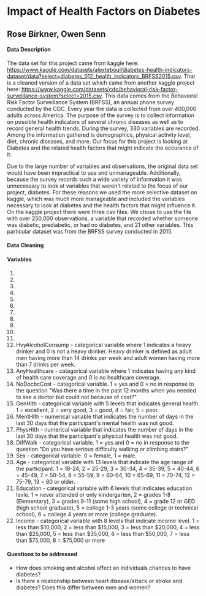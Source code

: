 # Impact of Health Factors on Diabetes

## Rose Birkner, Owen Senn

#### Data Description
The data set for this project came from kaggle here: https://www.kaggle.com/datasets/alexteboul/diabetes-health-indicators-dataset/data?select=diabetes_012_health_indicators_BRFSS2015.csv.
That is a cleaned version of a data set which came from another kaggle project here: https://www.kaggle.com/datasets/cdc/behavioral-risk-factor-surveillance-system?select=2015.csv.
This data comes from the Behavioral Risk Factor Surveillance System (BRFSS), an annual phone survey conducted by the CDC. Every year the data is collected from over 400,000 adults across America.
The purpose of the survey is to collect information on possible health indicators of several chronic diseases as well as to record general health trends.
During the survey, 330 variables are recorded. Among the information gathered is demographics, physical activity level, diet, chronic diseases, and more. Our focus for this project is looking at
Diabetes and the related health factors that might indicate the occurance of it.

Due to the large number of variables and observations, the original data set would have been impractical to use and unmanageable. Additionally, because the survey records such a wide variety of information
it was unnecessary to look at variables that weren't related to the focus of our project, diabetes. For these reasons we used the more selective dataset on kaggle, which was much more manageable
and included the variables necessary to look at diabetes and the health factors that might influence it. On the kaggle project there were three csv files. We chose to use the file with over 250,000
observations, a variable that recorded whether someone was diabetic, prediabetic, or had no diabetes, and 21 other variables. This particular dataset was from the BRFSS survey conducted in 2015.

#### Data Cleaning

#### Variables

1.
2.
3.
4.
5.
6.
7.
8.
9.
10.
11.
12. HvyAlcoholConsump - categorical variable where 1 indicates a heavy drinker and 0 is not a heavy drinker.
Heavy drinker is defined as adult men having more than 14 drinks per week and adult women having more than 7 drinks per week.
13. AnyHealthcare - categorical variable where 1 indicates having any kind of health care coverage and 0 is no healthcare coverage.
14. NoDocbcCost - categorical variable. 1 = yes and 0 = no in response to the question "Was there a time in the past 12 months when you
needed to see a doctor but could not because of cost?"
15. GenHlth - categorical variable with 5 levels that indicates general health. 1 = excellent, 2 = very good, 3 = good, 4 = fair, 5 = poor.
16. MentHlth - numerical variable that indicates the number of days in the last 30 days that the participant's mental health was not good.
17. PhysHlth - numerical variable that indicates the number of days in the last 30 days that the participant's physical health was not good.
18. DiffWalk - categorical variable. 1 = yes and 0 = no in response to the question "Do you have serious difficulty walking or climbing stairs?"
19. Sex - categorical variable. 0 = female, 1 = male.
20. Age - categorical variable with 13 levels that indicate the age range of the participant. 1 = 18-24, 2 = 25-29, 3 = 30-34, 4 = 35-39, 5 = 40-44, 
6 = 45-49, 7 = 50-54, 8 = 55-59, 9 = 60-64, 10 = 65-69, 11 = 70-74, 12 = 75-79, 13 = 80 or older.
21. Education - categorical variable with 6 levels that indicates education levle. 1 = never attended or only kindergarten, 2 = grades 1-8 (Elementary), 
3 = grades 9-11 (some high school), 4 = grade 12 or GED (high school graduate), 5 = college 1-3 years (some college or technical school), 6 = college 4 years or more (college graduate).
22. Income - categorical variable with 8 levels that indicate income level. 1 = less than $10,000, 2 = less than $15,000, 3 = less than $20,000, 4 = less than $25,000, 5 = less than $35,000, 
6 = less than $50,000, 7 = less than $75,000, 8 = $75,000 or more


#### Questions to be addressed

-   How does smoking and alcohol affect an individuals chances to have diabetes?
-   Is there a relationship between heart disease/attack or stroke and diabetes? Does this differ between men and women?
